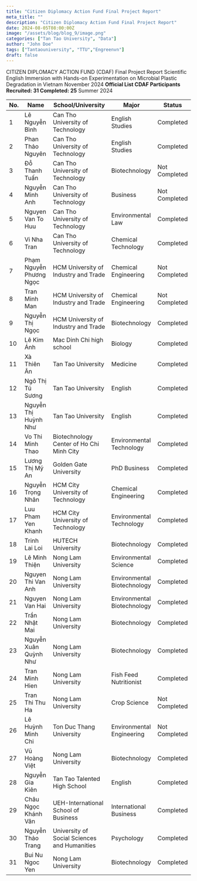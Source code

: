 ```yaml
---
title: "Citizen Diplomacy Action Fund Final Project Report"
meta_title: ""
description: "Citizen Diplomacy Action Fund Final Project Report"
date: 2024-08-05T08:00:00Z
image: "/assets/blog/blog_9/image.png"
categories: ["Tan Tao University", "Data"]
author: "John Doe"
tags: ["Tantaouniversity", "TTU","Engreenvn"]
draft: false
---
```


CITIZEN DIPLOMACY ACTION FUND (CDAF)
Final Project Report
Scientific English Immersion with Hands\-on Experimentation
on Microbial Plastic Degradation in Vietnam
November 2024
**Official List CDAF Participants**
**Recruited: 31 Completed: 25**
Summer 2024

| No. | Name | School/University | Major | Status |
|-----|------|------------------|--------|---------|
| 1 | Lê Nguyễn Bình | Can Tho University of Technology | English Studies | Completed |
| 2 | Phan Thảo Nguyên | Can Tho University of Technology | English Studies | Completed |
| 3 | Đỗ Thanh Tuấn | Can Tho University of Technology | Biotechnology | Not Completed |
| 4 | Nguyễn Minh Anh | Can Tho University of Technology | Business | Not Completed |
| 5 | Nguyen Van To Huu | Can Tho University of Technology | Environmental Law | Completed |
| 6 | Vi Nha Tran | Can Tho University of Technology | Chemical Technology | Completed |
| 7 | Phạm Nguyễn Phương Ngọc | HCM University of Industry and Trade | Chemical Engineering | Not Completed |
| 8 | Tran Minh Man | HCM University of Industry and Trade | Chemical Engineering | Not Completed |
| 9 | Nguyễn Thị Ngọc | HCM University of Industry and Trade | Biotechnology | Completed |
| 10 | Lê Kim Ánh | Mac Dinh Chi high school | Biology | Completed |
| 11 | Xà Thiên Ân | Tan Tao University | Medicine | Completed |
| 12 | Ngô Thị Tú Sương | Tan Tao University | English | Completed |
| 13 | Nguyễn Thị Huỳnh Như | Tan Tao University | English | Completed |
| 14 | Vo Thi Minh Thao | Biotechnology Center of Ho Chi Minh City | Environmental Technology | Completed |
| 15 | Lương Thị Mỹ An | Golden Gate University | PhD Business | Completed |
| 16 | Nguyễn Trọng Nhân | HCM City University of Technology | Chemical Engineering | Completed |
| 17 | Luu Pham Yen Khanh | HCM City University of Technology | Environmental Technology | Completed |
| 18 | Trinh Lai Loi | HUTECH University | Biotechnology | Completed |
| 19 | Lê Minh Thiện | Nong Lam University | Environmental Science | Completed |
| 20 | Nguyen Thi Van Anh | Nong Lam University | Environmental Biotechnology | Completed |
| 21 | Nguyen Van Hai | Nong Lam University | Environmental Biotechnology | Completed |
| 22 | Trần Nhật Mai | Nong Lam University | Biotechnology | Completed |
| 23 | Nguyễn Xuân Quỳnh Như | Nong Lam University | Biotechnology | Completed |
| 24 | Tran Minh Hien | Nong Lam University | Fish Feed Nutritionist | Completed |
| 25 | Tran Thi Thu Ha | Nong Lam University | Crop Science | Not Completed |
| 26 | Lê Huỳnh Minh Chi | Ton Duc Thang University | Environmental Engineering | Not Completed |
| 27 | Vũ Hoàng Việt | Nong Lam University | Biotechnology | Completed |
| 28 | Nguyễn Gia Kiên | Tan Tao Talented High School | English | Completed |
| 29 | Châu Ngọc Khánh Vân | UEH-International School of Business | International Business | Completed |
| 30 | Nguyễn Thảo Trang | University of Social Sciences and Humanities | Psychology | Completed |
| 31 | Bui Nu Ngoc Yen | Nong Lam University | Biotechnology | Completed |